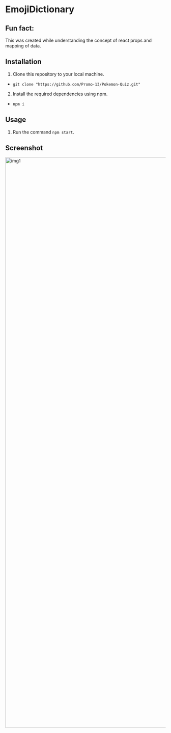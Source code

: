 # EmojiDictionary
## Fun fact:
This was created while understanding the concept of react props and mapping of data.

## Installation
1. Clone this repository to your local machine.
- `git clone "https://github.com/Promo-13/Pokemon-Quiz.git"`

2. Install the required dependencies using npm.
- `npm i`

## Usage

1. Run the command `npm start`.


## Screenshot

<img width="1792" alt="img1" src="https://github.com/user-attachments/assets/25ae9ffd-568f-49be-bb9e-223089b650aa">

